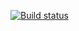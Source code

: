 [![Build status](https://ci.appveyor.com/api/projects/status/7frymvg1i8xd3qcy?svg=true)](https://ci.appveyor.com/project/Anya9999222/events-hw)

